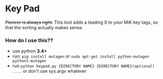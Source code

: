 # Key Pad

~~Pioneer is always right.~~
This tool adds a leading 0 to your MiK key tags, so that the sorting actually makes sense.


### How do I use this??
- use python **3.4+**
- run: `pip install mutagen` or `sudo apt-get install python-mutagen python3-mutagen`
- run `python keypad.py {DIRECTORY NAME} {DIRECTORY NAME}(optional) ....` or don't use sys.argv whatever